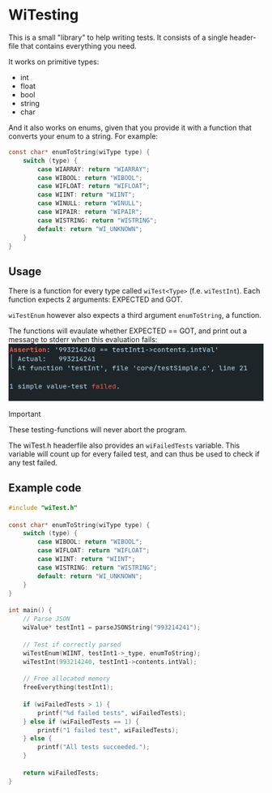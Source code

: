 # WiTesting
This is a small "library" to help writing tests.
It consists of a single header-file that contains everything you need.

It works on primitive types:
- int 
- float
- bool 
- string
- char

And it also works on enums, given that you provide it with a function that
converts your enum to a string.
For example:
```c
const char* enumToString(wiType type) {
	switch (type) {
        case WIARRAY: return "WIARRAY";
        case WIBOOL: return "WIBOOL";
        case WIFLOAT: return "WIFLOAT";
        case WIINT: return "WIINT";
        case WINULL: return "WINULL";
        case WIPAIR: return "WIPAIR";
        case WISTRING: return "WISTRING";
		default: return "WI_UNKNOWN";
    }
}
```

## Usage
There is a function for every type called `wiTest<Type>` (f.e. `wiTestInt`).
Each function expects 2 arguments: EXPECTED and GOT.

`wiTestEnum` however also expects a third argument `enumToString`, a function.

The functions will evaulate whether EXPECTED == GOT, 
and print out a message to stderr when this evaluation fails:
![example_output.png](./example_output.png)

> [!IMPORTANT]
> These testing-functions will never abort the program.

The wiTest.h headerfile also provides an `wiFailedTests` variable.
This variable will count up for every failed test, 
and can thus be used to check if any test failed.


## Example code 
```c 
#include "wiTest.h"

const char* enumToString(wiType type) {
	switch (type) {
        case WIBOOL: return "WIBOOL";
        case WIFLOAT: return "WIFLOAT";
        case WIINT: return "WIINT";
        case WISTRING: return "WISTRING";
		default: return "WI_UNKNOWN";
    }
}

int main() {
    // Parse JSON
	wiValue* testInt1 = parseJSONString("993214241");

    // Test if correctly parsed
	wiTestEnum(WIINT, testInt1->_type, enumToString);
	wiTestInt(993214240, testInt1->contents.intVal);

    // Free allocated memory
	freeEverything(testInt1);

	if (wiFailedTests > 1) {
		printf("%d failed tests", wiFailedTests);
	} else if (wiFailedTests == 1) {
		printf("1 failed test", wiFailedTests);
	} else {
		printf("All tests succeeded.");
	}

    return wiFailedTests;
}
```
